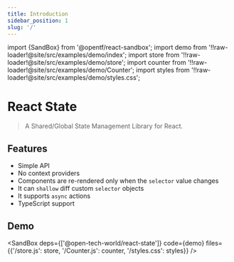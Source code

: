 ```yaml
---
title: Introduction
sidebar_position: 1
slug: '/'
---
```


import {SandBox} from '@opentf/react-sandbox';
import demo from '!!raw-loader!@site/src/examples/demo/index';
import store from '!!raw-loader!@site/src/examples/demo/store';
import counter from '!!raw-loader!@site/src/examples/demo/Counter';
import styles from '!!raw-loader!@site/src/examples/demo/styles.css';

# React State

> A Shared/Global State Management Library for React.

## Features

- Simple API
- No context providers
- Components are re-rendered only when the `selector` value changes
- It can `shallow` diff custom `selector` objects
- It supports `async` actions
- TypeScript support

## Demo

<SandBox
deps={['@open-tech-world/react-state']}
code={demo}
files={{'/store.js': store, '/Counter.js': counter, '/styles.css': styles}} />
